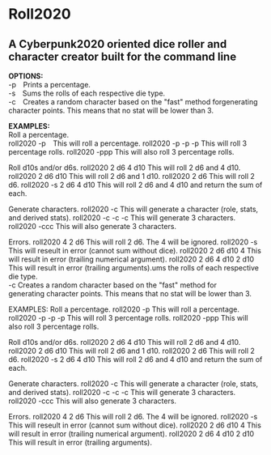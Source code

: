 # Roll2020
## A Cyberpunk2020 oriented dice roller and character creator built for the command line

**OPTIONS:**  
  -p&emsp;Prints a percentage.  
  -s&emsp;Sums the rolls of each respective die type.  
  -c&emsp;Creates a random character based on the "fast" method forgenerating character points. This means that no stat will be lower than 3.  

**EXAMPLES:**  
  Roll a percentage.  
    roll2020 -p&emsp;This will roll a percentage.
    roll2020 -p -p -p		This will roll 3 percentage rolls.
    roll2020 -ppp		This will also roll 3 percentage rolls.

  Roll d10s and/or d6s.
    roll2020 2 d6 4 d10		This will roll 2 d6 and 4 d10.
    roll2020 2 d6 d10		This will roll 2 d6 and 1 d10.
    roll2020 2 d6		This will roll 2 d6.
    roll2020 -s 2 d6 4 d10	This will roll 2 d6 and 4 d10 and return the sum of each.

  Generate characters.
    roll2020 -c			This will generate a character (role, stats, and derived stats).
    roll2020 -c -c -c		This will generate 3 characters.
    roll2020 -ccc		This will also generate 3 characters.

  Errors.
    roll2020 4 2 d6		This will roll 2 d6. The 4 will be ignored.
    roll2020 -s			This will reseult in error (cannot sum without dice).
    roll2020 2 d6 d10 4		This will result in error (trailing numerical argument).
    roll2020 2 d6 4 d10 2 d10	This will result in error (trailing arguments).ums the rolls of each respective die type.  
  -c    Creates a random character based on the "fast" method for  
        generating character points. This means that no stat will be lower than 3.  

EXAMPLES:
  Roll a percentage.
    roll2020 -p			This will roll a percentage.
    roll2020 -p -p -p		This will roll 3 percentage rolls.
    roll2020 -ppp		This will also roll 3 percentage rolls.

  Roll d10s and/or d6s.
    roll2020 2 d6 4 d10		This will roll 2 d6 and 4 d10.
    roll2020 2 d6 d10		This will roll 2 d6 and 1 d10.
    roll2020 2 d6		This will roll 2 d6.
    roll2020 -s 2 d6 4 d10	This will roll 2 d6 and 4 d10 and return the sum of each.

  Generate characters.
    roll2020 -c			This will generate a character (role, stats, and derived stats).
    roll2020 -c -c -c		This will generate 3 characters.
    roll2020 -ccc		This will also generate 3 characters.

  Errors.
    roll2020 4 2 d6		This will roll 2 d6. The 4 will be ignored.
    roll2020 -s			This will reseult in error (cannot sum without dice).
    roll2020 2 d6 d10 4		This will result in error (trailing numerical argument).
    roll2020 2 d6 4 d10 2 d10	This will result in error (trailing arguments).


